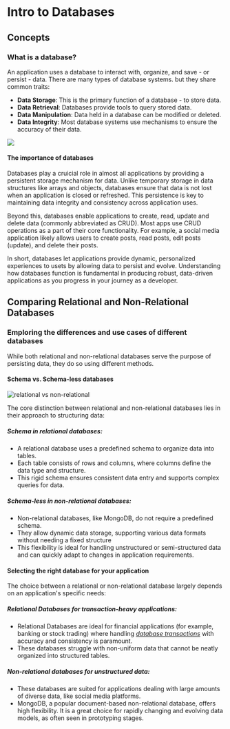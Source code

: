 # Intro to Databases
## Concepts
### What is a database? 
An application uses a database to interact with, organize, and save - or persist - data. There are many types of database systems. but they share common traits:
* **Data Storage**: This is the primary function of a database - to store data.
* **Data Retrieval**: Databases provide tools to query stored data.
* **Data Manipulation**: Data held in a database can be modified or deleted.
* **Data Integrity**: Most database systems use mechanisms to ensure the accuracy of their data. 

![](https://pages.git.generalassemb.ly/modular-curriculum-all-courses/intro-to-databases/concepts/assets/persistent-storage.png)

#### The importance of databases
Databases play a cruicial role in almost all applications by providing a persistent storage mechanism for data. Unlike temporary storage in data structures like arrays and objects, databases ensure that data is not lost when an application is closed or refreshed. This persistence is key to maintaining data integrity and consistency across application uses. 

Beyond this, databases enable applications to create, read, update and delete data (commonly abbreviated as CRUD). Most apps use CRUD operations as a part of their core functionality. For example, a social media application likely allows users to create posts, read posts, edit posts (update), and delete their posts. 

In short, databases let applications provide dynamic, personalized experiences to usets by allowing data to persist and evolve. Understanding how databases function is fundamental in producing robust, data-driven applications as you progress in your journey as a developer. 





## Comparing Relational and Non-Relational Databases
### Emploring the differences and use cases of different databases
While both relational and non-relational databases serve the purpose of persisting data, they do so using different methods. 

#### Schema vs. Schema-less databases 
![relational vs non-relational](https://pages.git.generalassemb.ly/modular-curriculum-all-courses/intro-to-databases/comparing-relational-and-non-relational-databases/assets/relational-vs-non-relational.png)

The core distinction between relational and non-relational databases lies in their approach to structuring data:

##### Schema in relational databases:
* A relational database uses a predefined schema to organize data into tables.
* Each table consists of rows and columns, where columns define the data type and structure.
* This rigid schema ensures consistent data entry and supports complex queries for data.

##### Schema-less in non-relational databases:
* Non-relational databases, like MongoDB, do not require a predefined schema. 
* They allow dynamic data storage, supporting various data formats without needing a fixed structure
* This flexibility is ideal for handling unstructured or semi-structured data and can quickly adapt to changes in application requirements.

#### Selecting the right database for your application
The choice between a relational or non-relational database largely depends on an application's specific needs:

##### Relational Databases for transaction-heavy applications:
* Relational Databases are ideal for financial applications (for example, banking or stock trading) where handling [*database transactions*](https://en.wikipedia.org/wiki/Database_transaction) with accuracy and consistency is paramount.
* These databases struggle with non-uniform data that cannot be neatly organized into structured tables. 

##### Non-relational databases for unstructured data:
* These databases are suited for applications dealing with large amounts of diverse data, like social media platforms.
* MongoDB, a popular document-based non-relational database, offers high flexibility. It is a great choice for rapidly changing and evolving data models, as often seen in prototyping stages. 